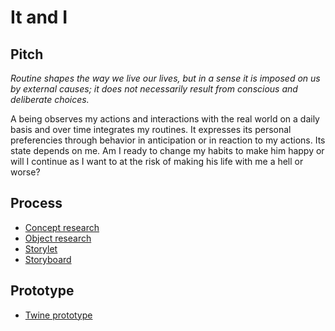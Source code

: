 # It and I

## Pitch

*Routine shapes the way we live our lives, but in a sense it is imposed on us by external causes; it does not necessarily result from conscious and deliberate choices.*

A being observes my actions and interactions with the real world on a daily basis and over time integrates my routines. It expresses its personal preferencies through behavior in anticipation or in reaction to my actions. Its state depends on me. Am I ready to change my habits to make him happy or will I continue as I want to at the risk of making his life with me a hell or worse?

## Process

- [Concept research](../process/2022-12-04-concept-research.md)
- [Object research](../process/2022-12-06-object-research.md)
- [Storylet](../process/2022-11-28-storylet.md)
- [Storyboard](../process/2022-12-13-storyboard.md)

## Prototype

- [Twine prototype](../prototypes/twine/It_and_I-v3.html)

